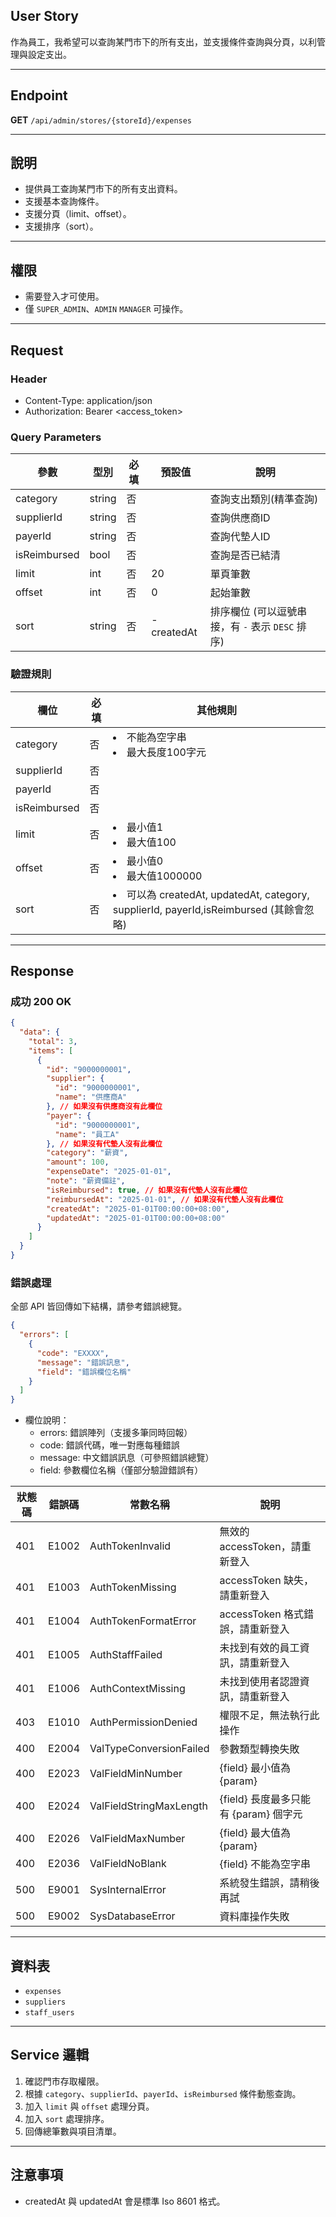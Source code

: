 ## User Story

作為員工，我希望可以查詢某門市下的所有支出，並支援條件查詢與分頁，以利管理與設定支出。

---

## Endpoint

**GET** `/api/admin/stores/{storeId}/expenses`

---

## 說明

- 提供員工查詢某門市下的所有支出資料。
- 支援基本查詢條件。
- 支援分頁（limit、offset）。
- 支援排序（sort）。

---

## 權限

- 需要登入才可使用。
- 僅 `SUPER_ADMIN`、`ADMIN` `MANAGER` 可操作。

---

## Request

### Header

- Content-Type: application/json
- Authorization: Bearer <access_token>

### Query Parameters

| 參數         | 型別   | 必填 | 預設值     | 說明                                             |
| ------------ | ------ | ---- | ---------- | ------------------------------------------------ |
| category     | string | 否   |            | 查詢支出類別(精準查詢)                           |
| supplierId   | string | 否   |            | 查詢供應商ID                                     |
| payerId      | string | 否   |            | 查詢代墊人ID                                     |
| isReimbursed | bool   | 否   |            | 查詢是否已結清                                   |
| limit        | int    | 否   | 20         | 單頁筆數                                         |
| offset       | int    | 否   | 0          | 起始筆數                                         |
| sort         | string | 否   | -createdAt | 排序欄位 (可以逗號串接，有 `-` 表示 `DESC` 排序) |

### 驗證規則

| 欄位         | 必填 | 其他規則                                                                                 |
| ------------ | ---- | ---------------------------------------------------------------------------------------- |
| category     | 否   | <li>不能為空字串<li>最大長度100字元                                                      |
| supplierId   | 否   |                                                                                          |
| payerId      | 否   |                                                                                          |
| isReimbursed | 否   |                                                                                          |
| limit        | 否   | <li>最小值1<li>最大值100                                                                 |
| offset       | 否   | <li>最小值0<li>最大值1000000                                                             |
| sort         | 否   | <li>可以為 createdAt, updatedAt, category, supplierId, payerId,isReimbursed (其餘會忽略) |

---

## Response

### 成功 200 OK

```json
{
  "data": {
    "total": 3,
    "items": [
      {
        "id": "9000000001",
        "supplier": {
          "id": "9000000001",
          "name": "供應商A"
        }, // 如果沒有供應商沒有此欄位
        "payer": {
          "id": "9000000001",
          "name": "員工A"
        }, // 如果沒有代墊人沒有此欄位
        "category": "薪資",
        "amount": 100,
        "expenseDate": "2025-01-01",
        "note": "薪資備註",
        "isReimbursed": true, // 如果沒有代墊人沒有此欄位
        "reimbursedAt": "2025-01-01", // 如果沒有代墊人沒有此欄位
        "createdAt": "2025-01-01T00:00:00+08:00",
        "updatedAt": "2025-01-01T00:00:00+08:00"
      }
    ]
  }
}
```

### 錯誤處理

全部 API 皆回傳如下結構，請參考錯誤總覽。

```json
{
  "errors": [
    {
      "code": "EXXXX",
      "message": "錯誤訊息",
      "field": "錯誤欄位名稱"
    }
  ]
}
```

- 欄位說明：
  - errors: 錯誤陣列（支援多筆同時回報）
  - code: 錯誤代碼，唯一對應每種錯誤
  - message: 中文錯誤訊息（可參照錯誤總覽）
  - field: 參數欄位名稱（僅部分驗證錯誤有）

| 狀態碼 | 錯誤碼 | 常數名稱                | 說明                                  |
| ------ | ------ | ----------------------- | ------------------------------------- |
| 401    | E1002  | AuthTokenInvalid        | 無效的 accessToken，請重新登入        |
| 401    | E1003  | AuthTokenMissing        | accessToken 缺失，請重新登入          |
| 401    | E1004  | AuthTokenFormatError    | accessToken 格式錯誤，請重新登入      |
| 401    | E1005  | AuthStaffFailed         | 未找到有效的員工資訊，請重新登入      |
| 401    | E1006  | AuthContextMissing      | 未找到使用者認證資訊，請重新登入      |
| 403    | E1010  | AuthPermissionDenied    | 權限不足，無法執行此操作              |
| 400    | E2004  | ValTypeConversionFailed | 參數類型轉換失敗                      |
| 400    | E2023  | ValFieldMinNumber       | {field} 最小值為 {param}              |
| 400    | E2024  | ValFieldStringMaxLength | {field} 長度最多只能有 {param} 個字元 |
| 400    | E2026  | ValFieldMaxNumber       | {field} 最大值為 {param}              |
| 400    | E2036  | ValFieldNoBlank         | {field} 不能為空字串                  |
| 500    | E9001  | SysInternalError        | 系統發生錯誤，請稍後再試              |
| 500    | E9002  | SysDatabaseError        | 資料庫操作失敗                        |

---

## 資料表

- `expenses`
- `suppliers`
- `staff_users`

---

## Service 邏輯

1. 確認門市存取權限。
2. 根據 `category`、`supplierId`、`payerId`、`isReimbursed` 條件動態查詢。
3. 加入 `limit` 與 `offset` 處理分頁。
4. 加入 `sort` 處理排序。
5. 回傳總筆數與項目清單。

---

## 注意事項

- createdAt 與 updatedAt 會是標準 Iso 8601 格式。
